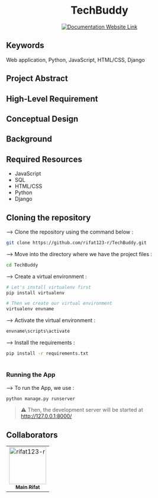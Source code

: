 <div align="center">

# TechBuddy
[![Documentation Website Link](https://img.shields.io/badge/-Documentation%20Website-brightgreen)](https://rifat123-r.github.io/TechBuddy/)


</div>


## Keywords
Web application, Python, JavaScript, HTML/CSS, Django

## Project Abstract


## High-Level Requirement


## Conceptual Design


## Background

## Required Resources
- JavaScript
- SQL
- HTML/CSS
- Python
- Django
  
## Cloning the repository

--> Clone the repository using the command below :
```bash
git clone https://github.com/rifat123-r/TechBuddy.git

```

--> Move into the directory where we have the project files : 
```bash
cd TechBuddy

```

--> Create a virtual environment :
```bash
# Let's install virtualenv first
pip install virtualenv

# Then we create our virtual environment
virtualenv envname

```

--> Activate the virtual environment :
```bash
envname\scripts\activate

```

--> Install the requirements :
```bash
pip install -r requirements.txt

```

#

### Running the App

--> To run the App, we use :
```bash
python manage.py runserver

```

> ⚠ Then, the development server will be started at http://127.0.0.1:8000/

## Collaborators

[//]: # ( readme: collaborators -start )
<table>
<tr>
    </td>
    <td align="center">
        <a href="https://github.com/rifat123-r">
            <img src="https://avatars.githubusercontent.com/u/73204434?v=4" width="100;" alt="rifat123-r"/>
            <br />
            <sub><b>Main Rifat</b></sub>
        </a>
    </td>
</tr>
</table>

[//]: # ( readme: collaborators -end )
